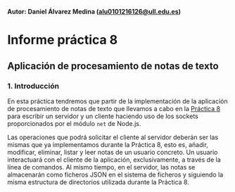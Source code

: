 **Autor: Daniel Álvarez Medina (alu0101216126@ull.edu.es)**

# Informe práctica 8
## Aplicación de procesamiento de notas de texto

### 1. Introducción

En esta práctica tendremos que partir de la implementación de la aplicación de procesamiento de notas de texto que llevamos a cabo en la [Práctica 8](https://ull-esit-inf-dsi-2021.github.io/ull-esit-inf-dsi-20-21-prct08-filesystem-notes-app-alu0101216126/) para escribir un servidor y un cliente haciendo uso de los sockets proporcionados por el módulo `net` de Node.js.

Las operaciones que podrá solicitar el cliente al servidor deberán ser las mismas que ya implementamos durante la Práctica 8, esto es, añadir, modificar, eliminar, listar y leer notas de un usuario concreto. Un usuario interactuará con el cliente de la aplicación, exclusivamente, a través de la línea de comandos. Al mismo tiempo, en el servidor, las notas se almacenarán como ficheros JSON en el sistema de ficheros y siguiendo la misma estructura de directorios utilizada durante la Práctica 8.

